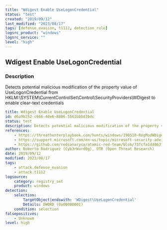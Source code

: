```yaml
---
title: "Wdigest Enable UseLogonCredential"
status: "test"
created: "2019/09/12"
last_modified: "2023/08/17"
tags: [defense_evasion, t1112, detection_rule]
logsrc_product: "windows"
logsrc_service: ""
level: "high"
---
```


## Wdigest Enable UseLogonCredential

### Description

Detects potential malicious modification of the property value of UseLogonCredential from HKLM:\SYSTEM\CurrentControlSet\Control\SecurityProviders\WDigest to enable clear-text credentials

```yml
title: Wdigest Enable UseLogonCredential
id: d6a9b252-c666-4de6-8806-5561bbbd3bdc
status: test
description: Detects potential malicious modification of the property value of UseLogonCredential from HKLM:\SYSTEM\CurrentControlSet\Control\SecurityProviders\WDigest to enable clear-text credentials
references:
    - https://threathunterplaybook.com/hunts/windows/190510-RegModWDigestDowngrade/notebook.html
    - https://support.microsoft.com/en-us/topic/microsoft-security-advisory-update-to-improve-credentials-protection-and-management-may-13-2014-93434251-04ac-b7f3-52aa-9f951c14b649
    - https://github.com/redcanaryco/atomic-red-team/blob/73fcfa1d4863f6a4e17f90e54401de6e30a312bb/atomics/T1112/T1112.md#atomic-test-3---modify-registry-to-store-logon-credentials
author: Roberto Rodriguez (Cyb3rWard0g), OTR (Open Threat Research)
date: 2019/09/12
modified: 2023/08/17
tags:
    - attack.defense_evasion
    - attack.t1112
logsource:
    category: registry_set
    product: windows
detection:
    selection:
        TargetObject|endswith: 'WDigest\UseLogonCredential'
        Details: DWORD (0x00000001)
    condition: selection
falsepositives:
    - Unknown
level: high

```
